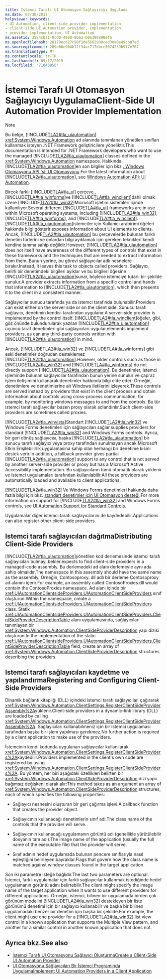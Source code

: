 ```yaml
---
title: İstemci Tarafı UI Otomasyon Sağlayıcıyı Uygulama
ms.date: 03/30/2017
helpviewer_keywords:
- UI Automation, client-side provider implementation
- client-side UI Automation provider, implementation
- provider implementation, UI Automation
ms.assetid: 3584c0a1-9cd0-4968-8b63-b06390890ef6
ms.openlocfilehash: 28179ecd27c98f1de5662908ced3ea0e49cb87ad
ms.sourcegitcommit: 289e06e904b72f34ac717dbcc5074239b977e707
ms.translationtype: MT
ms.contentlocale: tr-TR
ms.lasthandoff: 09/17/2019
ms.locfileid: "71043956"
---
```

# <a name="client-side-ui-automation-provider-implementation"></a><span data-ttu-id="fa765-102">İstemci Tarafı UI Otomasyon Sağlayıcıyı Uygulama</span><span class="sxs-lookup"><span data-stu-id="fa765-102">Client-Side UI Automation Provider Implementation</span></span>
> [!NOTE]
> <span data-ttu-id="fa765-103">Bu belge, [!INCLUDE[TLA2#tla_uiautomation](../../../includes/tla2sharptla-uiautomation-md.md)] <xref:System.Windows.Automation> ad alanında tanımlanan yönetilen sınıfları kullanmak isteyen .NET Framework geliştiricilere yöneliktir.</span><span class="sxs-lookup"><span data-stu-id="fa765-103">This documentation is intended for .NET Framework developers who want to use the managed [!INCLUDE[TLA2#tla_uiautomation](../../../includes/tla2sharptla-uiautomation-md.md)] classes defined in the <xref:System.Windows.Automation> namespace.</span></span> <span data-ttu-id="fa765-104">Hakkında [!INCLUDE[TLA2#tla_uiautomation](../../../includes/tla2sharptla-uiautomation-md.md)]en son bilgiler için bkz [. Windows Otomasyonu API 'si: UI Otomasyonu](https://go.microsoft.com/fwlink/?LinkID=156746).</span><span class="sxs-lookup"><span data-stu-id="fa765-104">For the latest information about [!INCLUDE[TLA2#tla_uiautomation](../../../includes/tla2sharptla-uiautomation-md.md)], see [Windows Automation API: UI Automation](https://go.microsoft.com/fwlink/?LinkID=156746).</span></span>  
  
 <span data-ttu-id="fa765-105">Birçok farklı [!INCLUDE[TLA#tla_ui](../../../includes/tlasharptla-ui-md.md)] çerçeve,, [!INCLUDE[TLA#tla_winforms](../../../includes/tlasharptla-winforms-md.md)]ve [!INCLUDE[TLA#tla_winclient](../../../includes/tlasharptla-winclient-md.md)]dahil olmak üzere [!INCLUDE[TLA2#tla_win32](../../../includes/tla2sharptla-win32-md.md)]Microsoft işletim sistemleri içinde kullanılıyor.</span><span class="sxs-lookup"><span data-stu-id="fa765-105">Several different [!INCLUDE[TLA#tla_ui](../../../includes/tlasharptla-ui-md.md)] frameworks are in use within Microsoft operating systems, including [!INCLUDE[TLA2#tla_win32](../../../includes/tla2sharptla-win32-md.md)], [!INCLUDE[TLA#tla_winforms](../../../includes/tlasharptla-winforms-md.md)], and [!INCLUDE[TLA#tla_winclient](../../../includes/tlasharptla-winclient-md.md)].</span></span> [!INCLUDE[TLA#tla_uiautomation](../../../includes/tlasharptla-uiautomation-md.md)]<span data-ttu-id="fa765-106">istemciler için Kullanıcı arabirimi öğeleri hakkında bilgi gösterir.</span><span class="sxs-lookup"><span data-stu-id="fa765-106">exposes information about UI elements to clients.</span></span> <span data-ttu-id="fa765-107">Ancak, [!INCLUDE[TLA2#tla_uiautomation](../../../includes/tla2sharptla-uiautomation-md.md)] bu çerçevelerde bulunan farklı denetim türlerini ve onlardan bilgi ayıklamak için gereken teknikleri kendi kendine tanıma sahip değildir.</span><span class="sxs-lookup"><span data-stu-id="fa765-107">However, [!INCLUDE[TLA2#tla_uiautomation](../../../includes/tla2sharptla-uiautomation-md.md)] does not itself have awareness of the different types of controls that exist in these frameworks and the techniques that are needed to extract information from them.</span></span> <span data-ttu-id="fa765-108">Bunun yerine, bu görevi sağlayıcılar adlı nesnelere bırakır.</span><span class="sxs-lookup"><span data-stu-id="fa765-108">Instead, it leaves this task to objects called providers.</span></span> <span data-ttu-id="fa765-109">Sağlayıcı, belirli bir denetimdeki bilgileri ayıklar ve bu bilgileri öğesine [!INCLUDE[TLA2#tla_uiautomation](../../../includes/tla2sharptla-uiautomation-md.md)]sunar, böylece istemciye tutarlı bir şekilde sunulur.</span><span class="sxs-lookup"><span data-stu-id="fa765-109">A provider extracts information from a specific control and hands that information to [!INCLUDE[TLA2#tla_uiautomation](../../../includes/tla2sharptla-uiautomation-md.md)], which then presents it to the client in a consistent manner.</span></span>  
  
 <span data-ttu-id="fa765-110">Sağlayıcılar sunucu tarafında ya da istemci tarafında bulunabilir.</span><span class="sxs-lookup"><span data-stu-id="fa765-110">Providers can exist either on the server side or on the client side.</span></span> <span data-ttu-id="fa765-111">Sunucu tarafı sağlayıcı, denetimin kendisi tarafından uygulanır.</span><span class="sxs-lookup"><span data-stu-id="fa765-111">A server-side provider is implemented by the control itself.</span></span> [!INCLUDE[TLA2#tla_winclient](../../../includes/tla2sharptla-winclient-md.md)]<span data-ttu-id="fa765-112">öğeler, gibi, göz önünde bulundurularak yazılan [!INCLUDE[TLA2#tla_uiautomation](../../../includes/tla2sharptla-uiautomation-md.md)] üçüncü taraf denetimleri gibi sağlayıcıları uygular.</span><span class="sxs-lookup"><span data-stu-id="fa765-112">elements implement providers, as can any third-party controls written with [!INCLUDE[TLA2#tla_uiautomation](../../../includes/tla2sharptla-uiautomation-md.md)] in mind.</span></span>  
  
 <span data-ttu-id="fa765-113">Ancak, [!INCLUDE[TLA2#tla_win32](../../../includes/tla2sharptla-win32-md.md)] ve [!INCLUDE[TLA#tla_winforms](../../../includes/tlasharptla-winforms-md.md)] gibi eski denetimler doğrudan desteklemez [!INCLUDE[TLA2#tla_uiautomation](../../../includes/tla2sharptla-uiautomation-md.md)].</span><span class="sxs-lookup"><span data-stu-id="fa765-113">However, older controls such as those in [!INCLUDE[TLA2#tla_win32](../../../includes/tla2sharptla-win32-md.md)] and [!INCLUDE[TLA#tla_winforms](../../../includes/tlasharptla-winforms-md.md)] do not directly support [!INCLUDE[TLA2#tla_uiautomation](../../../includes/tla2sharptla-uiautomation-md.md)].</span></span> <span data-ttu-id="fa765-114">Bu denetimler, istemci işleminde bulunan sağlayıcılar tarafından bunun yerine sunulur ve çapraz işlem iletişimini kullanarak denetimler hakkında bilgi elde eder; Örneğin, denetimlere ve denetimlerine ait Windows iletilerini izleyerek.</span><span class="sxs-lookup"><span data-stu-id="fa765-114">These controls are served instead by providers that exist in the client process and obtain information about controls using cross-process communication; for example, by monitoring windows messages to and from the controls.</span></span> <span data-ttu-id="fa765-115">Bu tür istemci tarafı sağlayıcılar bazen proxy olarak adlandırılır.</span><span class="sxs-lookup"><span data-stu-id="fa765-115">Such client-side providers are sometimes called proxies.</span></span>  
  
 [!INCLUDE[TLA2#tla_winvista](../../../includes/tla2sharptla-winvista-md.md)]<span data-ttu-id="fa765-116">Standart [!INCLUDE[TLA2#tla_win32](../../../includes/tla2sharptla-win32-md.md)] ve Windows Forms denetimleri için sağlayıcıları sağlar.</span><span class="sxs-lookup"><span data-stu-id="fa765-116">supplies providers for standard [!INCLUDE[TLA2#tla_win32](../../../includes/tla2sharptla-win32-md.md)] and Windows Forms controls.</span></span> <span data-ttu-id="fa765-117">Ayrıca, bir geri dönüş sağlayıcısı, başka [!INCLUDE[TLA2#tla_uiautomation](../../../includes/tla2sharptla-uiautomation-md.md)] bir sunucu tarafı sağlayıcı veya proxy tarafından sunulmayan ancak Microsoft Etkin Erişilebilirlik uygulamasına sahip olan herhangi bir denetime kısmi destek verir.</span><span class="sxs-lookup"><span data-stu-id="fa765-117">In addition, a fallback provider gives partial [!INCLUDE[TLA2#tla_uiautomation](../../../includes/tla2sharptla-uiautomation-md.md)] support to any control that is not served by another server-side provider or proxy but has a Microsoft Active Accessibility implementation.</span></span> <span data-ttu-id="fa765-118">Bu sağlayıcıların tümü otomatik olarak yüklenir ve istemci uygulamaları tarafından kullanılabilir.</span><span class="sxs-lookup"><span data-stu-id="fa765-118">All these providers are automatically loaded and available to client applications.</span></span>  
  
 <span data-ttu-id="fa765-119">[!INCLUDE[TLA2#tla_win32](../../../includes/tla2sharptla-win32-md.md)] Ve Windows Forms denetimleri hakkında daha fazla bilgi için bkz. [standart denetimler için UI Otomasyon desteği](ui-automation-support-for-standard-controls.md).</span><span class="sxs-lookup"><span data-stu-id="fa765-119">For more information on support for [!INCLUDE[TLA2#tla_win32](../../../includes/tla2sharptla-win32-md.md)] and Windows Forms controls, see [UI Automation Support for Standard Controls](ui-automation-support-for-standard-controls.md).</span></span>  
  
 <span data-ttu-id="fa765-120">Uygulamalar diğer istemci tarafı sağlayıcılarını de kaydedebilir.</span><span class="sxs-lookup"><span data-stu-id="fa765-120">Applications can also register other client-side providers.</span></span>  
  
<a name="Distributing_Client-Side_Providers"></a>   
## <a name="distributing-client-side-providers"></a><span data-ttu-id="fa765-121">Istemci tarafı sağlayıcıları dağıtma</span><span class="sxs-lookup"><span data-stu-id="fa765-121">Distributing Client-Side Providers</span></span>  
 [!INCLUDE[TLA2#tla_uiautomation](../../../includes/tla2sharptla-uiautomation-md.md)]<span data-ttu-id="fa765-122">yönetilen kod derlemesinde istemci tarafı sağlayıcıları bulmayı bekler.</span><span class="sxs-lookup"><span data-stu-id="fa765-122">expects to find client-side providers in a managed-code assembly.</span></span> <span data-ttu-id="fa765-123">Bu derlemedeki ad alanı derlemeyle aynı ada sahip olmalıdır.</span><span class="sxs-lookup"><span data-stu-id="fa765-123">The namespace in this assembly should have the same name as the assembly.</span></span> <span data-ttu-id="fa765-124">Örneğin, Contosoproxy. dll adlı bir derleme Contosoproxy ad alanını içerir.</span><span class="sxs-lookup"><span data-stu-id="fa765-124">For example, an assembly called ContosoProxies.dll would contain the ContosoProxies namespace.</span></span> <span data-ttu-id="fa765-125">Ad alanı içinde bir <xref:UIAutomationClientsideProviders.UIAutomationClientSideProviders> sınıf oluşturun.</span><span class="sxs-lookup"><span data-stu-id="fa765-125">Within the namespace, create a <xref:UIAutomationClientsideProviders.UIAutomationClientSideProviders> class.</span></span> <span data-ttu-id="fa765-126">Statik <xref:UIAutomationClientsideProviders.UIAutomationClientSideProviders.ClientSideProviderDescriptionTable> alanı uygulamasında, sağlayıcıları tanımlayan bir <xref:System.Windows.Automation.ClientSideProviderDescription> yapı dizisi oluşturun.</span><span class="sxs-lookup"><span data-stu-id="fa765-126">In the implementation of the static <xref:UIAutomationClientsideProviders.UIAutomationClientSideProviders.ClientSideProviderDescriptionTable> field, create an array of <xref:System.Windows.Automation.ClientSideProviderDescription> structures describing the providers.</span></span>  
  
<a name="Registering_and_Configuring_Client-Side_Providers"></a>   
## <a name="registering-and-configuring-client-side-providers"></a><span data-ttu-id="fa765-127">Istemci tarafı sağlayıcıları kaydetme ve yapılandırma</span><span class="sxs-lookup"><span data-stu-id="fa765-127">Registering and Configuring Client-Side Providers</span></span>  
 <span data-ttu-id="fa765-128">Dinamik bağlantı kitaplığı (DLL) içindeki istemci tarafı sağlayıcılar, çağırarak <xref:System.Windows.Automation.ClientSettings.RegisterClientSideProviderAssembly%2A>yüklenir.</span><span class="sxs-lookup"><span data-stu-id="fa765-128">Client-side providers in a dynamic-link library (DLL) are loaded by calling <xref:System.Windows.Automation.ClientSettings.RegisterClientSideProviderAssembly%2A>.</span></span> <span data-ttu-id="fa765-129">Sağlayıcıları kullanabilmeniz için bir istemci uygulaması tarafından başka bir işlem yapılması gerekmez.</span><span class="sxs-lookup"><span data-stu-id="fa765-129">No further action is required by a client application to make use of the providers.</span></span>  
  
 <span data-ttu-id="fa765-130">İstemcinin kendi kodunda uygulanan sağlayıcılar kullanılarak <xref:System.Windows.Automation.ClientSettings.RegisterClientSideProviders%2A>kaydedilir.</span><span class="sxs-lookup"><span data-stu-id="fa765-130">Providers implemented in the client's own code are registered by using <xref:System.Windows.Automation.ClientSettings.RegisterClientSideProviders%2A>.</span></span> <span data-ttu-id="fa765-131">Bu yöntem, her biri aşağıdaki özellikleri belirten bir <xref:System.Windows.Automation.ClientSideProviderDescription> dizi yapıı bağımsız değişkeni olarak alır:</span><span class="sxs-lookup"><span data-stu-id="fa765-131">This method takes as an argument an array of <xref:System.Windows.Automation.ClientSideProviderDescription> structures, each of which specifies the following properties:</span></span>  
  
- <span data-ttu-id="fa765-132">Sağlayıcı nesnesini oluşturan bir geri çağırma işlevi.</span><span class="sxs-lookup"><span data-stu-id="fa765-132">A callback function that creates the provider object.</span></span>  
  
- <span data-ttu-id="fa765-133">Sağlayıcının kullanacağı denetimlerin sınıf adı.</span><span class="sxs-lookup"><span data-stu-id="fa765-133">The class name of the controls that the provider will serve.</span></span>  
  
- <span data-ttu-id="fa765-134">Sağlayıcının kullanacağı uygulamanın görüntü adı (genellikle yürütülebilir dosyanın tam adı).</span><span class="sxs-lookup"><span data-stu-id="fa765-134">The image name of the application (usually the full name of the executable file) that the provider will serve.</span></span>  
  
- <span data-ttu-id="fa765-135">Sınıf adının hedef uygulamada bulunan pencere sınıflarıyla nasıl eşleştiğini belirleyen bayraklar.</span><span class="sxs-lookup"><span data-stu-id="fa765-135">Flags that govern how the class name is matched against window classes found in the target application.</span></span>  
  
 <span data-ttu-id="fa765-136">Son iki parametre isteğe bağlıdır.</span><span class="sxs-lookup"><span data-stu-id="fa765-136">The last two parameters are optional.</span></span> <span data-ttu-id="fa765-137">İstemci, farklı uygulamalar için farklı sağlayıcılar kullanmak istediğinde hedef uygulamanın görüntü adını belirtebilir.</span><span class="sxs-lookup"><span data-stu-id="fa765-137">The client might specify the image name of the target application when it wants to use different providers for different applications.</span></span> <span data-ttu-id="fa765-138">Örneğin, istemci, bilinen bir uygulamada birden çok görünüm modelini [!INCLUDE[TLA2#tla_win32](../../../includes/tla2sharptla-win32-md.md)] destekleyen bir liste görünümü denetimi için bir sağlayıcı kullanabilir ve başka bir bilinen uygulamadaki benzer bir denetim için başka bir şekilde.</span><span class="sxs-lookup"><span data-stu-id="fa765-138">For example, the client might use one provider for a [!INCLUDE[TLA2#tla_win32](../../../includes/tla2sharptla-win32-md.md)] list view control in a known application that supports the Multiple View pattern, and another for a similar control in another known application that does not.</span></span>  
  
## <a name="see-also"></a><span data-ttu-id="fa765-139">Ayrıca bkz.</span><span class="sxs-lookup"><span data-stu-id="fa765-139">See also</span></span>

- [<span data-ttu-id="fa765-140">İstemci Tarafı UI Otomasyonu Sağlayıcı Oluşturma</span><span class="sxs-lookup"><span data-stu-id="fa765-140">Create a Client-Side UI Automation Provider</span></span>](create-a-client-side-ui-automation-provider.md)
- [<span data-ttu-id="fa765-141">UI Otomasyonu Sağlayıcıları Bir İstemci Programında Uygulama</span><span class="sxs-lookup"><span data-stu-id="fa765-141">Implement UI Automation Providers in a Client Application</span></span>](implement-ui-automation-providers-in-a-client-application.md)
